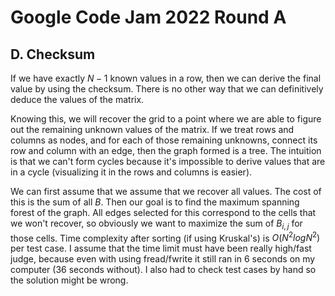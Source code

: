 # Google Code Jam 2022 Round A

## D. Checksum
If we have exactly $N-1$ known values in a row, then we can derive the final value by using the checksum. There is no other way that we can definitively deduce the values of the matrix.

Knowing this, we will recover the grid to a point where we are able to figure out the remaining unknown values of the matrix. If we treat rows and columns as nodes, and for each of those remaining unknowns, connect its row and column with an edge, then the graph formed is a tree. The intuition is that we can't form cycles because it's impossible to derive values that are in a cycle (visualizing it in the rows and columns is easier).

We can first assume that we assume that we recover all values. The cost of this is the sum of all $B$. Then our goal is to find the maximum spanning forest of the graph. All edges selected for this correspond to the cells that we won't recover, so obviously we want to maximize the sum of $B_{i,j}$ for those cells. Time complexity after sorting (if using Kruskal's) is $O(N^2logN^2)$ per test case. I assume that the time limit must have been really high/fast judge, because even with using fread/fwrite it still ran in 6 seconds on my computer (36 seconds without). I also had to check test cases by hand so the solution might be wrong.